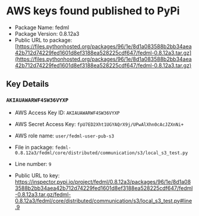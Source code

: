 # AWS keys found published to PyPi

* Package Name: fedml
* Package Version: 0.8.12a3
* Public URL to package: [https://files.pythonhosted.org/packages/96/1e/8d1a083588b2bb34aea42b712d74229fed1601d8ef3188ea528225cdf647/fedml-0.8.12a3.tar.gz](https://files.pythonhosted.org/packages/96/1e/8d1a083588b2bb34aea42b712d74229fed1601d8ef3188ea528225cdf647/fedml-0.8.12a3.tar.gz)

## Key Details

### `AKIAUAWARWF4SW36VYXP`

* AWS Access Key ID: `AKIAUAWARWF4SW36VYXP`
* AWS Secret Access Key: `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` 
* AWS role name: `user/fedml-user-pub-s3`
* File in package: `fedml-0.8.12a3/fedml/core/distributed/communication/s3/local_s3_test.py`
* Line number: `9`

* Public URL to key: https://inspector.pypi.io/project/fedml/0.8.12a3/packages/96/1e/8d1a083588b2bb34aea42b712d74229fed1601d8ef3188ea528225cdf647/fedml-0.8.12a3.tar.gz/fedml-0.8.12a3/fedml/core/distributed/communication/s3/local_s3_test.py#line.9


